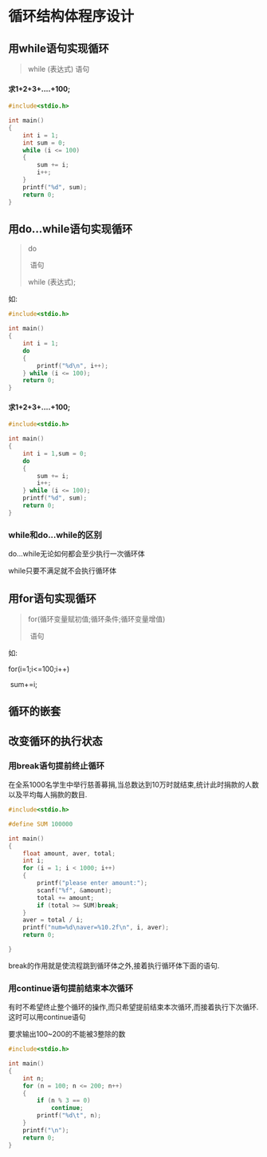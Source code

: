 # 循环结构体程序设计

## 用while语句实现循环

> while \(表达式\) 语句

#### 求1+2+3+....+100;

```c
#include<stdio.h>

int main()
{
    int i = 1;
    int sum = 0;
    while (i <= 100)
    {
        sum += i;
        i++;
    }
    printf("%d", sum);
    return 0;
}
```

## 用do...while语句实现循环

> do
>
> ​ 语句
>
> while \(表达式\);

如:

```c
#include<stdio.h>

int main()
{
    int i = 1;
    do
    {
        printf("%d\n", i++);
    } while (i <= 100);
    return 0;
}
```

#### 求1+2+3+....+100;

```c
#include<stdio.h>

int main()
{
    int i = 1,sum = 0;
    do
    {
        sum += i;
        i++;
    } while (i <= 100);
    printf("%d", sum);
    return 0;
}
```

### while和do...while的区别

do...while无论如何都会至少执行一次循环体

while只要不满足就不会执行循环体

## 用for语句实现循环

> for\(循环变量赋初值;循环条件;循环变量增值\)
>
> ​ 语句

如:

for\(i=1;i&lt;=100;i++\)

​ sum+=i;

## 循环的嵌套

## 改变循环的执行状态

### 用break语句提前终止循环

在全系1000名学生中举行慈善募捐,当总数达到10万时就结束,统计此时捐款的人数以及平均每人捐款的数目.

```c
#include<stdio.h>

#define SUM 100000

int main()
{
    float amount, aver, total;
    int i;
    for (i = 1; i < 1000; i++)
    {
        printf("please enter amount:");
        scanf("%f", &amount);
        total += amount;
        if (total >= SUM)break;
    }
    aver = total / i;
    printf("num=%d\naver=%10.2f\n", i, aver);
    return 0;

}
```

break的作用就是使流程跳到循环体之外,接着执行循环体下面的语句.

### 用continue语句提前结束本次循环

有时不希望终止整个循环的操作,而只希望提前结束本次循环,而接着执行下次循环.这时可以用continue语句

要求输出100~200的不能被3整除的数

```c
#include<stdio.h>

int main()
{
    int n;
    for (n = 100; n <= 200; n++)
    {
        if (n % 3 == 0)
            continue;
        printf("%d\t", n);
    }
    printf("\n");
    return 0;
}
```

